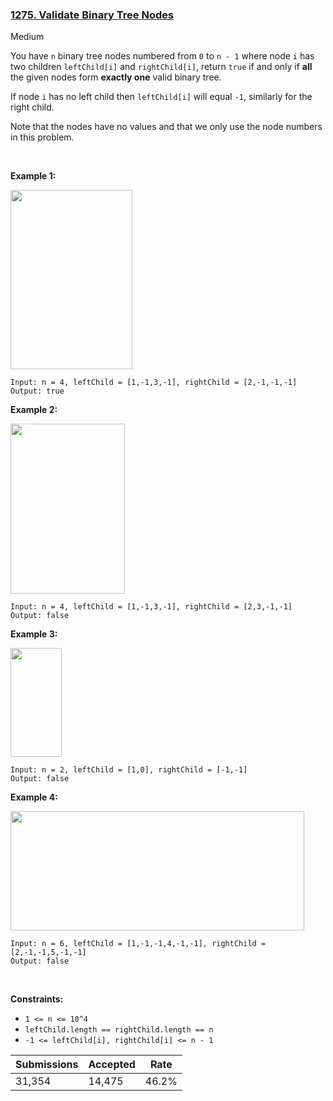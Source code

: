 ### [1275. Validate Binary Tree Nodes](https://leetcode.com/problems/validate-binary-tree-nodes/)

Medium

You have `` n `` binary tree nodes numbered from `` 0 `` to `` n - 1 `` where node `` i `` has two children `` leftChild[i] `` and `` rightChild[i] ``, return `` true `` if and only if __all__ the given nodes form __exactly one__ valid binary tree.

If node `` i `` has no left child then `` leftChild[i] `` will equal `` -1 ``, similarly for the right child.

Note that the nodes have no values and that we only use the node numbers in this problem.

 

__Example 1:__

<strong><img alt="" src="https://assets.leetcode.com/uploads/2019/08/23/1503_ex1.png" style="width: 195px; height: 287px;"/></strong>

```
Input: n = 4, leftChild = [1,-1,3,-1], rightChild = [2,-1,-1,-1]
Output: true
```

__Example 2:__

<strong><img alt="" src="https://assets.leetcode.com/uploads/2019/08/23/1503_ex2.png" style="width: 183px; height: 272px;"/></strong>

```
Input: n = 4, leftChild = [1,-1,3,-1], rightChild = [2,3,-1,-1]
Output: false
```

__Example 3:__

<strong><img alt="" src="https://assets.leetcode.com/uploads/2019/08/23/1503_ex3.png" style="width: 82px; height: 174px;"/></strong>

```
Input: n = 2, leftChild = [1,0], rightChild = [-1,-1]
Output: false
```

__Example 4:__

<strong><img alt="" src="https://assets.leetcode.com/uploads/2019/08/23/1503_ex4.png" style="width: 470px; height: 191px;"/></strong>

```
Input: n = 6, leftChild = [1,-1,-1,4,-1,-1], rightChild = [2,-1,-1,5,-1,-1]
Output: false
```

 

__Constraints:__

*   `` 1 <= n <= 10^4 ``
*   `` leftChild.length == rightChild.length == n ``
*   `` -1 <= leftChild[i], rightChild[i] <= n - 1 ``

| Submissions    | Accepted     | Rate   |
| -------------- | ------------ | ------ |
| 31,354 | 14,475 | 46.2% |